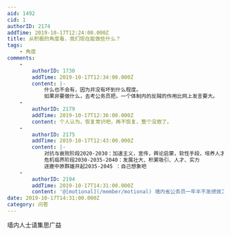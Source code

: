 ```yaml
---
aid: 1492
cid: 1
authorID: 2174
addTime: 2019-10-17T12:24:00.000Z
title: 从积极的角度看，我们现在能做些什么？
tags:
    - 角度
comments:
    -
        authorID: 1730
        addTime: 2019-10-17T12:34:00.000Z
        content: |-
            什么也不会有，因为并没有坏到什么程度。  
            如果非要做什么，去考公务员把，一个体制内的反贼的作用比网上发言要大。
    -
        authorID: 2179
        addTime: 2019-10-17T12:36:00.000Z
        content: 个人认为，恢复常识吧，再不恢复，整个没救了。
    -
        authorID: 2175
        addTime: 2019-10-17T12:43:00.000Z
        content: |-
            对抗与衰败阶段2020-2030：加速主义，宣传，舆论启蒙，软性手段，培养人才，加速危机临界阶段的到来  
            危机临界阶段2030-2035-2040：发展壮大、积累吸引、人才、实力  
            逐鹿中原群雄并起2035-2045 ：自己想象吧
    -
        authorID: 2194
        addTime: 2019-10-17T14:31:00.000Z
        content: '@[motional](/member/motional) 墙内省公务员一年半不发绩效工资了，只有最低工资加管饭'
date: 2019-10-17T14:31:00.000Z
category: 问答
---
```


墙内人士请集思广益
